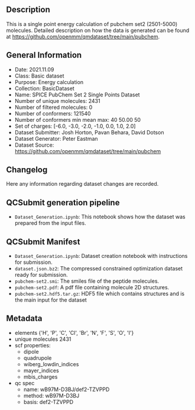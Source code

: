 ## Description

This is a single point energy calculation of pubchem set2 (2501-5000) molecules. Detailed description on how the data is generated can be found at https://github.com/openmm/qmdataset/tree/main/pubchem.

## General Information

 - Date: 2021.11.09
 - Class: Basic dataset 
 - Purpose: Energy calculation
 - Collection: BasicDataset
 - Name: SPICE PubChem Set 2 Single Points Dataset
 - Number of unique molecules:        2431
 - Number of filtered molecules:      0
 - Number of conformers:              121540
 - Number of conformers min mean max: 40  50.00 50
 - Set of charges: [-6.0, -3.0, -2.0, -1.0, 0.0, 1.0, 2.0]
 - Dataset Submitter: Josh Horton, Pavan Behara, David Dotson
 - Dataset Generator: Peter Eastman
 - Dataset Source: https://github.com/openmm/qmdataset/tree/main/pubchem

## Changelog

Here any information regarding dataset changes are recorded.

## QCSubmit generation pipeline

 - `Dataset_Generation.ipynb`: This notebook shows how the dataset was prepared from the input files. 
 
## QCSubmit Manifest

- `Dataset_Generation.ipynb`: Dataset creation notebook with instructions for submission.
- `dataset.json.bz2`: The compressed constrained optimization dataset ready for submission.
- `pubchem-set2.smi`: The smiles file of the peptide molecules.
- `pubchem-set2.pdf`: A pdf file containing molecule 2D structures.
- `pubchem-set2.hdf5.tar.gz`: HDF5 file which contains structures and is the main input for the dataset
 
## Metadata

- elements {'H', 'P', 'C', 'Cl', 'Br', 'N', 'F', 'S', 'O', 'I'}
- unique molecules 2431
- scf properties:
    - dipole
    - quadrupole
    - wiberg_lowdin_indices
    - mayer_indices
    - mbis_charges
- qc spec
    - name: wB97M-D3BJ/def2-TZVPPD
    - method: wB97M-D3BJ
    - basis: def2-TZVPPD
